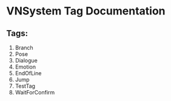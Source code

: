 # VNSystem Tag Documentation      ## Tags:   1. Branch  2. Pose  3. Dialogue  4. Emotion  5. EndOfLine  6. Jump  8. TestTag  9. WaitForConfirm    